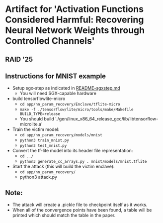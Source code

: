 # Artifact for 'Activation Functions Considered Harmful: Recovering Neural Network Weights through Controlled Channels'

## RAID '25

## Instructions for MNIST example

* Setup sgx-step as indicated in [README-sgxstep.md](README-sgxstep.md)
	* You will need SGX-capable hardware
* build tensorflowlite-micro
    * `cd app/nn_param_recovery/Enclave/tflite-micro`
    * `make -f ./tensorflow/lite/micro/tools/make/Makefile BUILD_TYPE=release`
    * You should build './gen/linux_x86_64_release_gcc/lib/libtensorflow-microlite.a'
* Train the victim model:
    * `cd app/nn_param_recovery/models/mnist`
    * `python3 train_mnist.py`
    * `python3 test_mnist.py`
* Convert the tf-lite model into its header file representation:
    * `cd ../`
    * `python3 generate_cc_arrays.py . mnist/models/mnist.tflite`
* Start the attack (this will build the victim enclave):
    * `cd app/nn_param_recovery/`
    * python3 attack.py

## Note:
* The attack will create a .pickle file to checkpoint itself as it works.
* When all of the convergence points have been found, a table will be printed which should match the table in the paper.

